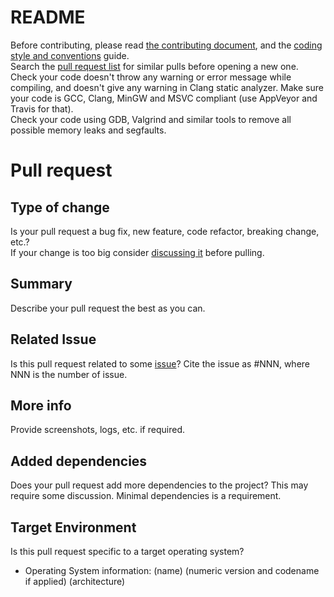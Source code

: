 # README

Before contributing, please read [the contributing document](https://github.com/webcamoid/DeployTools/blob/master/CONTRIBUTING.md), and the [coding style and conventions](https://github.com/webcamoid/DeployTools/wiki/Coding-style-and-conventions) guide.  
Search the [pull request list](https://github.com/webcamoid/DeployTools/pulls) for similar pulls before opening a new one.  
Check your code doesn't throw any warning or error message while compiling, and doesn't give any warning in Clang static analyzer. Make sure your code is GCC, Clang, MinGW and MSVC compliant (use AppVeyor and Travis for that).  
Check your code using GDB, Valgrind and similar tools to remove all possible memory leaks and segfaults.  

# Pull request

## Type of change

Is your pull request a bug fix, new feature, code refactor, breaking change, etc.?  
If your change is too big consider [discussing it](https://github.com/webcamoid/DeployTools/issues) before pulling.

## Summary

Describe your pull request the best as you can.

## Related Issue

Is this pull request related to some [issue](https://github.com/webcamoid/DeployTools/issues)? Cite the issue as #NNN, where NNN is the number of issue.

## More info

Provide screenshots, logs, etc. if required.

## Added dependencies

Does your pull request add more dependencies to the project? This may require some discussion. Minimal dependencies is a requirement.

## Target Environment

Is this pull request specific to a target operating system?

* Operating System information: (name) (numeric version and codename if applied) (architecture)
